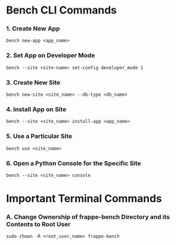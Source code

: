 # Bench CLI Commands

### 1. Create New App
```
bench new-app <app_name>
```
### 2. Set App on Developer Mode
```
bench --site <site-name> set-config developer_mode 1
```
### 3. Create New Site
```
bench new-site <site_name> --db-type <db_name>
```
### 4. Install App on Site
```
bench --site <site_name> install-app <app_name>
```
### 5. Use a Particular Site
```
bench use <site_name>
```
### 6. Open a Python Console for the Specific Site
```
bench --site <site_name> console
```
# Important Terminal Commands

### A. Change Ownership of frappe-bench Directory and its Contents to Root User
```
sudo chown -R <root_user_name> frappe-bench
```

